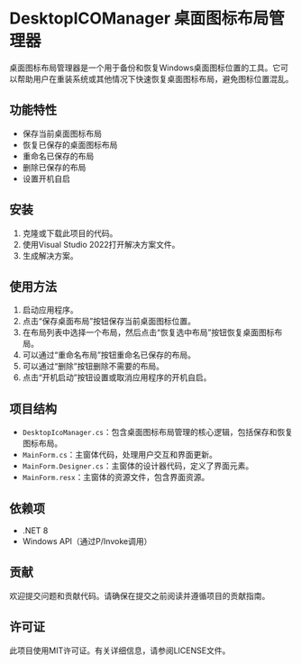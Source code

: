 ﻿# DesktopICOManager 桌面图标布局管理器

桌面图标布局管理器是一个用于备份和恢复Windows桌面图标位置的工具。它可以帮助用户在重装系统或其他情况下快速恢复桌面图标布局，避免图标位置混乱。

## 功能特性

- 保存当前桌面图标布局
- 恢复已保存的桌面图标布局
- 重命名已保存的布局
- 删除已保存的布局
- 设置开机自启

## 安装

1. 克隆或下载此项目的代码。
2. 使用Visual Studio 2022打开解决方案文件。
3. 生成解决方案。

## 使用方法

1. 启动应用程序。
2. 点击“保存桌面布局”按钮保存当前桌面图标位置。
3. 在布局列表中选择一个布局，然后点击“恢复选中布局”按钮恢复桌面图标布局。
4. 可以通过“重命名布局”按钮重命名已保存的布局。
5. 可以通过“删除”按钮删除不需要的布局。
6. 点击“开机启动”按钮设置或取消应用程序的开机自启。

## 项目结构

- `DesktopIcoManager.cs`：包含桌面图标布局管理的核心逻辑，包括保存和恢复图标布局。
- `MainForm.cs`：主窗体代码，处理用户交互和界面更新。
- `MainForm.Designer.cs`：主窗体的设计器代码，定义了界面元素。
- `MainForm.resx`：主窗体的资源文件，包含界面资源。

## 依赖项

- .NET 8
- Windows API（通过P/Invoke调用）

## 贡献

欢迎提交问题和贡献代码。请确保在提交之前阅读并遵循项目的贡献指南。

## 许可证

此项目使用MIT许可证。有关详细信息，请参阅LICENSE文件。
